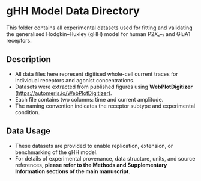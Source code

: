 # gHH Model Data Directory

This folder contains all experimental datasets used for fitting and validating the generalised Hodgkin–Huxley (gHH) model for human P2X₁–₇ and GluA1 receptors.

## Description

- All data files here represent digitised whole-cell current traces for individual receptors and agonist concentrations.
- Datasets were extracted from published figures using **WebPlotDigitizer** (https://automeris.io/WebPlotDigitizer).
- Each file contains two columns: time and current amplitude.  
- The naming convention indicates the receptor subtype and experimental condition.

## Data Usage

- These datasets are provided to enable replication, extension, or benchmarking of the gHH model.
- For details of experimental provenance, data structure, units, and source references, **please refer to the Methods and Supplementary Information sections of the main manuscript**.
